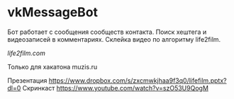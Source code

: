 # vkMessageBot

Бот работает с сообщения сообществ контакта.
Поиск хештега и видеозаписей в комментариях.
Склейка видео по алгоритму life2film.

*life2film.com*

Только для хакатона muzis.ru

Презентация https://www.dropbox.com/s/zxcmwkjhaa9f3q0/lifefilm.pptx?dl=0 
Скринкаст https://www.youtube.com/watch?v=szO53U9QogM